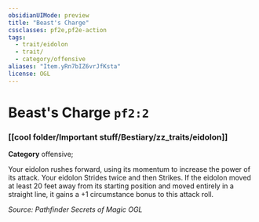 ```yaml
---
obsidianUIMode: preview
title: "Beast's Charge"
cssclasses: pf2e,pf2e-action
tags:
  - trait/eidolon
  - trait/
  - category/offensive
aliases: "Item.yRn7bIZ6vrJfKsta"
license: OGL
---
```

# Beast's Charge `pf2:2`

### [[cool folder/Important stuff/Bestiary/zz_traits/eidolon]]

**Category** offensive; 




Your eidolon rushes forward, using its momentum to increase the power of its attack. Your eidolon Strides twice and then Strikes. If the eidolon moved at least 20 feet away from its starting position and moved entirely in a straight line, it gains a +1 circumstance bonus to this attack roll.

*Source: Pathfinder Secrets of Magic*
*OGL*